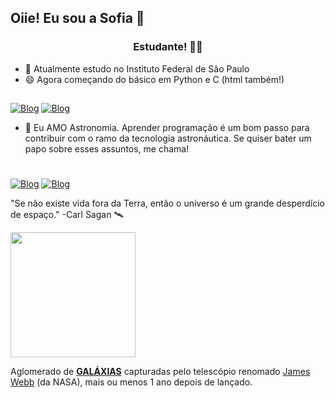 ## Oiie! Eu sou a Sofia 👋
<center><h3>Estudante! 📖✨</h3></center>

- 📝 Atualmente estudo no Instituto Federal de São Paulo
- 😄 Agora começando do básico em Python e C (html também!)
##
[![Blog](https://img.shields.io/badge/Python-3776AB?style=for-the-badge&logo=python&logoColor=white)]()
[![Blog](https://img.shields.io/badge/C-00599C?style=for-the-badge&logo=c&logoColor=white)]()

- 🔭 Eu AMO Astronomia. Aprender programação é um bom passo para contribuir com o ramo da tecnologia astronáutica.
Se quiser bater um papo sobre esses assuntos, me chama!
#
[![Blog](https://img.shields.io/badge/Instagram-E4405F?style=for-the-badge&logo=instagram&logoColor=white)](https://www.instagram.com/isabelli.so?igsh=bzJwMzIzcnQxOGMx)
[![Blog](https://img.shields.io/badge/Gmail-D14836?style=for-the-badge&logo=gmail&logoColor=white)]()

"Se não existe vida fora da Terra, então o universo é um grande desperdício de espaço."
-Carl Sagan 🛰️

<img src="https://static.nationalgeographicbrasil.com/files/styles/image_3200/public/main_image_deep_field_smacs0723-5mb.jpg?w=1600&h=900" height=200px>
<p> Aglomerado de <u><b>GALÁXIAS</b></u> capturadas pelo telescópio renomado <u>James Webb</u> (da NASA), mais ou menos 1 ano depois de lançado.</P>
